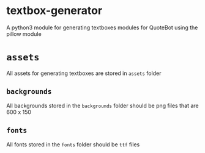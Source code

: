 # textbox-generator
A python3 module for generating textboxes modules for QuoteBot using the pillow module

# `assets`
All assets for generating textboxes are stored in `assets` folder

## `backgrounds`
All backgrounds stored in the `backgrounds` folder should be png files that are 600 x 150

## `fonts`
All fonts stored in the `fonts` folder should be `ttf` files
